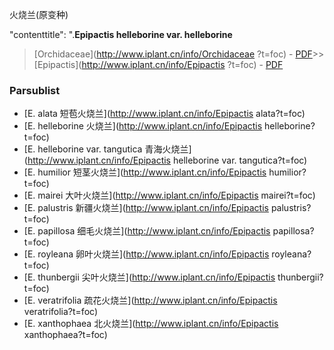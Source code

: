 火烧兰(原变种)

 

  "contenttitle": ".**Epipactis helleborine var. helleborine**

> [Orchidaceae](http://www.iplant.cn/info/Orchidaceae ?t=foc) - [PDF](http://iplant.cn/foc/pdf/Orchidaceae.pdf)>>[Epipactis](http://www.iplant.cn/info/Epipactis ?t=foc) - [PDF](http://www.iplant.cn/foc/pdf/Epipactis.pdf)

### Parsublist

* [E.  alata  短苞火烧兰](http://www.iplant.cn/info/Epipactis alata?t=foc)
* [E.  helleborine  火烧兰](http://www.iplant.cn/info/Epipactis helleborine?t=foc)
* [E.  helleborine var. tangutica  青海火烧兰](http://www.iplant.cn/info/Epipactis helleborine var. tangutica?t=foc)
* [E.  humilior  短茎火烧兰](http://www.iplant.cn/info/Epipactis humilior?t=foc)
* [E.  mairei  大叶火烧兰](http://www.iplant.cn/info/Epipactis mairei?t=foc)
* [E.  palustris  新疆火烧兰](http://www.iplant.cn/info/Epipactis palustris?t=foc)
* [E.  papillosa  细毛火烧兰](http://www.iplant.cn/info/Epipactis papillosa?t=foc)
* [E.  royleana  卵叶火烧兰](http://www.iplant.cn/info/Epipactis royleana?t=foc)
* [E.  thunbergii  尖叶火烧兰](http://www.iplant.cn/info/Epipactis thunbergii?t=foc)
* [E.  veratrifolia  疏花火烧兰](http://www.iplant.cn/info/Epipactis veratrifolia?t=foc)
* [E.  xanthophaea  北火烧兰](http://www.iplant.cn/info/Epipactis xanthophaea?t=foc)
